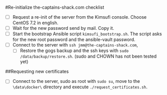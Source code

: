 #Re-initialize the-captains-shack.com checklist

- [ ] Request a re-init of the server from the Kimsufi console. Choose CentOS 7.2 in english.
- [ ] Wait for the new password send by mail. Copy it.
- [ ] Start the bootstrap Ansible script `kimsufi_bootstrap.sh`. The script asks for the new root password and the ansible-vault
password.
- [ ] Connect to the server with `ssh jmm@the-captains-shack.com`, 
    - [ ] Restore the gogs backup and the ssh keys with `sudo /data/backup/restore.sh`. (sudo and CHOWN has not been tested yet)

##Requesting new certificates
- [ ] Connect to the server, sudo as root with `sudo su`, move to the `\data\docker\` directory and execute `./request_certificates.sh`.
